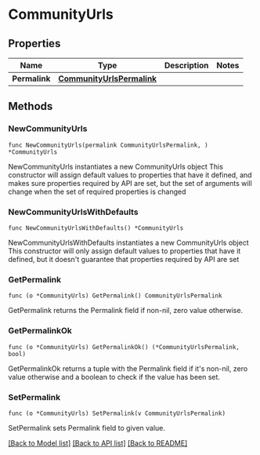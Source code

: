 # CommunityUrls

## Properties

Name | Type | Description | Notes
------------ | ------------- | ------------- | -------------
**Permalink** | [**CommunityUrlsPermalink**](CommunityUrlsPermalink.md) |  | 

## Methods

### NewCommunityUrls

`func NewCommunityUrls(permalink CommunityUrlsPermalink, ) *CommunityUrls`

NewCommunityUrls instantiates a new CommunityUrls object
This constructor will assign default values to properties that have it defined,
and makes sure properties required by API are set, but the set of arguments
will change when the set of required properties is changed

### NewCommunityUrlsWithDefaults

`func NewCommunityUrlsWithDefaults() *CommunityUrls`

NewCommunityUrlsWithDefaults instantiates a new CommunityUrls object
This constructor will only assign default values to properties that have it defined,
but it doesn't guarantee that properties required by API are set

### GetPermalink

`func (o *CommunityUrls) GetPermalink() CommunityUrlsPermalink`

GetPermalink returns the Permalink field if non-nil, zero value otherwise.

### GetPermalinkOk

`func (o *CommunityUrls) GetPermalinkOk() (*CommunityUrlsPermalink, bool)`

GetPermalinkOk returns a tuple with the Permalink field if it's non-nil, zero value otherwise
and a boolean to check if the value has been set.

### SetPermalink

`func (o *CommunityUrls) SetPermalink(v CommunityUrlsPermalink)`

SetPermalink sets Permalink field to given value.



[[Back to Model list]](../README.md#documentation-for-models) [[Back to API list]](../README.md#documentation-for-api-endpoints) [[Back to README]](../README.md)


